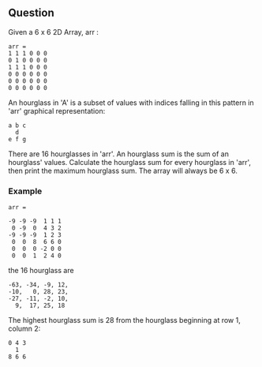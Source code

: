 
## Question

Given a  6 x 6 2D Array, arr :

```
arr = 
1 1 1 0 0 0
0 1 0 0 0 0
1 1 1 0 0 0
0 0 0 0 0 0
0 0 0 0 0 0
0 0 0 0 0 0
```

An hourglass in 'A' is a subset of values with indices falling in this pattern in 
'arr' graphical representation:

```
a b c
  d
e f g
```

There are 16 hourglasses in 'arr'.  An hourglass sum is the sum of an hourglass' values. Calculate the hourglass sum for every hourglass in 'arr', then print the maximum hourglass sum. The array will always be 6 x 6.

### Example
```
arr = 

-9 -9 -9  1 1 1 
 0 -9  0  4 3 2
-9 -9 -9  1 2 3
 0  0  8  6 6 0
 0  0  0 -2 0 0
 0  0  1  2 4 0
```

the 16 hourglass are

```
-63, -34, -9, 12, 
-10,   0, 28, 23, 
-27, -11, -2, 10, 
  9,  17, 25, 18
```

The highest hourglass sum is 28 from the hourglass beginning at row 1, column 2:

```
0 4 3
  1
8 6 6
```
